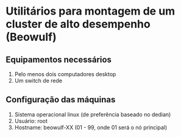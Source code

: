 # Utilitários para montagem de um cluster de alto desempenho (Beowulf)

## Equipamentos necessários

1. Pelo menos dois computadores desktop
2. Um switch de rede

## Configuração das máquinas

1. Sistema operacional linux (de preferência baseado no dedian)
2. Usuário: root
3. Hostname: beowulf-XX (01 - 99, onde 01 será o nó principal)

